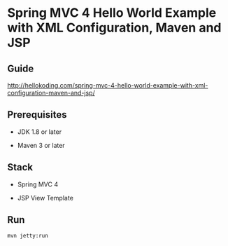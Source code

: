 # Spring MVC 4 Hello World Example with XML Configuration, Maven and JSP

## Guide
http://hellokoding.com/spring-mvc-4-hello-world-example-with-xml-configuration-maven-and-jsp/

## Prerequisites
- JDK 1.8 or later

- Maven 3 or later

## Stack
- Spring MVC 4

- JSP View Template

## Run
`mvn jetty:run`
